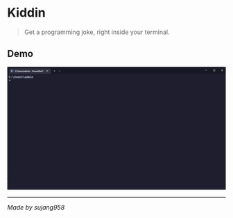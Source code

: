 # Kiddin

> Get a programming joke, right inside your terminal.

## Demo

![Kiddin Demo](https://raw.githubusercontent.com/sujang958/kiddin/main/docs/kiddin_demo.webp)

---
_Made by sujang958_